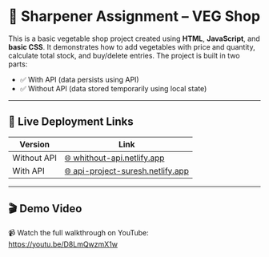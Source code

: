 # 🥦 Sharpener Assignment – VEG Shop

This is a basic vegetable shop project created using **HTML**, **JavaScript**, and **basic CSS**. It demonstrates how to add vegetables with price and quantity, calculate total stock, and buy/delete entries. The project is built in two parts:

- ✅ With API (data persists using API)
- ✅ Without API (data stored temporarily using local state)

---

## 🔗 Live Deployment Links

| Version        | Link                                                                 |
|----------------|----------------------------------------------------------------------|
| Without API    | [🌐 whithout-api.netlify.app](https://whithout-api.netlify.app/)     |
| With API       | [🌐 api-project-suresh.netlify.app](https://api-project-suresh.netlify.app/) |

---

## 🎬 Demo Video

📹 Watch the full walkthrough on YouTube:  
    https://youtu.be/D8LmQwzmX1w

